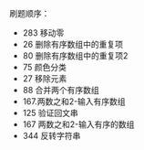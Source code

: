 刷题顺序：

* 283 移动零 
* 26 删除有序数组中的重复项
* 80 删除有序数组中的重复项2
* 75 颜色分类
* 27 移除元素 
* 88 合并两个有序数组
* 167.两数之和2-输入有序数组 
* 125 验证回文串
* 167 两数之和2-输入有序的数组
* 344 反转字符串 
